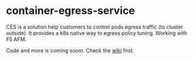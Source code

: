 # container-egress-service
CES is a solution help customers to control pods egress traffic (to cluster outside). It provides a k8s native way to egress policy tuning. Working with F5 AFM.

Code and more is coming soom. Check the [wiki](https://github.com/f5devcentral/container-egress-service/wiki) first.
